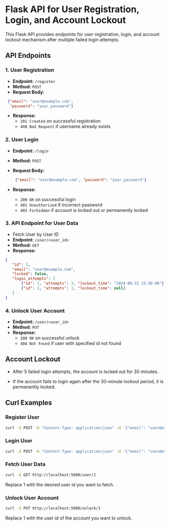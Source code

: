 # Flask API for User Registration, Login, and Account Lockout


This Flask API provides endpoints for user registration, login, and account lockout mechanism after multiple failed login attempts.


## API Endpoints
### 1. User Registration


- **Endpoint:** `/register`
- **Method:** `POST`
- **Request Body:**
```json
 {"email": "user@example.com", 
  "password": "your_password"}
```

- **Response:** 
  - `201 Created` on successful registration
  - `400 Bad Request` if username already exists

### 2. User Login
- **Endpoint:** `/login`
- **Method:** `POST`
- **Request Body:**
  ```json
   {"email": "user@example.com", "password": "your_password"}
  ```
  
- **Response:** 
    - `200 OK` on successful login
   - `401 Unauthorized` if incorrect password
    - `403 Forbidden` if account is locked out or permanently locked

### 3. API Endpoint for User Data
- Fetch User by User ID
- **Endpoint:**  `/user/<user_id>`
- **Method:**  `GET`
- **Response:** 
 ```json
{
    "id": 1,
    "email": "user@example.com",
    "locked": false,
    "login_attempts": [
        {"id": 1, "attempts": 3, "lockout_time": "2024-06-15 15:30:00"},
        {"id": 2, "attempts": 1, "lockout_time": null}
    ]
}

```

### 4. Unlock User Account
- **Endpoint:**  `/user/<user_id>`
- **Method:**  `PUT`
- **Response:** 
   - `200 OK` on successful unlock
   - `404 Not Found` if user with specified id not found
  

## Account Lockout
- After 5 failed login attempts, the account is locked out for 30 minutes.

- If the account fails to login again after the 30-minute lockout period, it is permanently locked.

## Curl Examples

### Register User

```bash
curl -X POST -H "Content-Type: application/json" -d '{"email": "user@example.com", "password": "your_password"}' http://localhost:5000/register

```


### Login User
```bash
curl -X POST -H "Content-Type: application/json" -d '{"email": "user@example.com", "password": "your_password"}' http://localhost:5000/login
```

### Fetch User Data
```bash
curl -X GET http://localhost:5000/user/1
```

Replace 1 with the desired user id you want to fetch.

### Unlock User Account
```bash
curl -X PUT http://localhost:5000/unlock/1
```
Replace 1 with the user id of the account you want to unlock.
